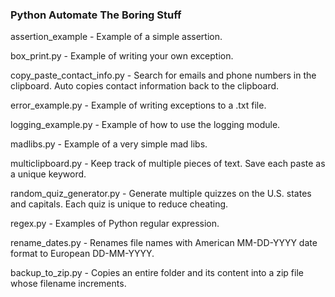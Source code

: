 ### Python Automate The Boring Stuff

assertion_example -
Example of a simple assertion.

box_print.py -
Example of writing your own exception.

copy_paste_contact_info.py -
Search for emails and phone numbers in the clipboard. Auto copies contact information back to the clipboard.

error_example.py -
Example of writing exceptions to a .txt file.

logging_example.py -
Example of how to use the logging module.

madlibs.py -
Example of a very simple mad libs.

multiclipboard.py -
Keep track of multiple pieces of text. Save each paste as a unique keyword.

random_quiz_generator.py -
Generate multiple quizzes on the U.S. states and capitals. Each quiz is unique to reduce cheating.

regex.py -
Examples of Python regular expression.

rename_dates.py -
Renames file names with American MM-DD-YYYY date format to European DD-MM-YYYY.

backup_to_zip.py - Copies an entire folder and its content into a zip file whose filename increments.
